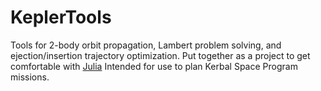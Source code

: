 # KeplerTools

Tools for 2-body orbit propagation, Lambert problem solving, and ejection/insertion trajectory optimization. Put together as a project to get comfortable with [Julia](https://julialang.org/) Intended for use to plan Kerbal Space Program missions. 
